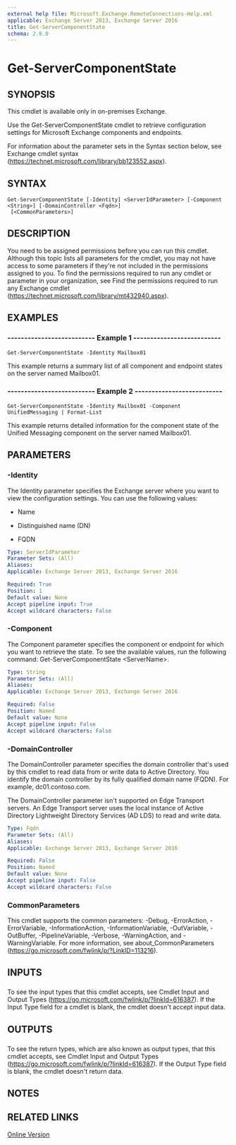 ```yaml
---
external help file: Microsoft.Exchange.RemoteConnections-Help.xml
applicable: Exchange Server 2013, Exchange Server 2016
title: Get-ServerComponentState
schema: 2.0.0
---
```


# Get-ServerComponentState

## SYNOPSIS
This cmdlet is available only in on-premises Exchange.

Use the Get-ServerComponentState cmdlet to retrieve configuration settings for Microsoft Exchange components and endpoints.

For information about the parameter sets in the Syntax section below, see Exchange cmdlet syntax (https://technet.microsoft.com/library/bb123552.aspx).

## SYNTAX

```
Get-ServerComponentState [-Identity] <ServerIdParameter> [-Component <String>] [-DomainController <Fqdn>]
 [<CommonParameters>]
```

## DESCRIPTION
You need to be assigned permissions before you can run this cmdlet. Although this topic lists all parameters for the cmdlet, you may not have access to some parameters if they're not included in the permissions assigned to you. To find the permissions required to run any cmdlet or parameter in your organization, see Find the permissions required to run any Exchange cmdlet (https://technet.microsoft.com/library/mt432940.aspx).

## EXAMPLES

### -------------------------- Example 1 --------------------------
```
Get-ServerComponentState -Identity Mailbox01
```

This example returns a summary list of all component and endpoint states on the server named Mailbox01.

### -------------------------- Example 2 --------------------------
```
Get-ServerComponentState -Identity Mailbox01 -Component UnifiedMessaging | Format-List
```

This example returns detailed information for the component state of the Unified Messaging component on the server named Mailbox01.

## PARAMETERS

### -Identity
The Identity parameter specifies the Exchange server where you want to view the configuration settings. You can use the following values:

- Name

- Distinguished name (DN)

- FQDN

```yaml
Type: ServerIdParameter
Parameter Sets: (All)
Aliases:
Applicable: Exchange Server 2013, Exchange Server 2016

Required: True
Position: 1
Default value: None
Accept pipeline input: True
Accept wildcard characters: False
```

### -Component
The Component parameter specifies the component or endpoint for which you want to retrieve the state. To see the available values, run the following command: Get-ServerComponentState \<ServerName\>.

```yaml
Type: String
Parameter Sets: (All)
Aliases:
Applicable: Exchange Server 2013, Exchange Server 2016

Required: False
Position: Named
Default value: None
Accept pipeline input: False
Accept wildcard characters: False
```

### -DomainController
The DomainController parameter specifies the domain controller that's used by this cmdlet to read data from or write data to Active Directory. You identify the domain controller by its fully qualified domain name (FQDN). For example, dc01.contoso.com.

The DomainController parameter isn't supported on Edge Transport servers. An Edge Transport server uses the local instance of Active Directory Lightweight Directory Services (AD LDS) to read and write data.

```yaml
Type: Fqdn
Parameter Sets: (All)
Aliases:
Applicable: Exchange Server 2013, Exchange Server 2016

Required: False
Position: Named
Default value: None
Accept pipeline input: False
Accept wildcard characters: False
```

### CommonParameters
This cmdlet supports the common parameters: -Debug, -ErrorAction, -ErrorVariable, -InformationAction, -InformationVariable, -OutVariable, -OutBuffer, -PipelineVariable, -Verbose, -WarningAction, and -WarningVariable. For more information, see about_CommonParameters (https://go.microsoft.com/fwlink/p/?LinkID=113216).

## INPUTS

###  
To see the input types that this cmdlet accepts, see Cmdlet Input and Output Types (https://go.microsoft.com/fwlink/p/?linkId=616387). If the Input Type field for a cmdlet is blank, the cmdlet doesn't accept input data.

## OUTPUTS

###  
To see the return types, which are also known as output types, that this cmdlet accepts, see Cmdlet Input and Output Types (https://go.microsoft.com/fwlink/p/?linkId=616387). If the Output Type field is blank, the cmdlet doesn't return data.

## NOTES

## RELATED LINKS

[Online Version](https://technet.microsoft.com/library/da7214fe-c641-4c6a-a479-df95a4136929.aspx)

